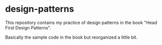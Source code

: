 # design-patterns

This repository contains my practice of design patterns in the book "Head First Design Patterns".

Basically the sample code in the book but reorganized a little bit.
